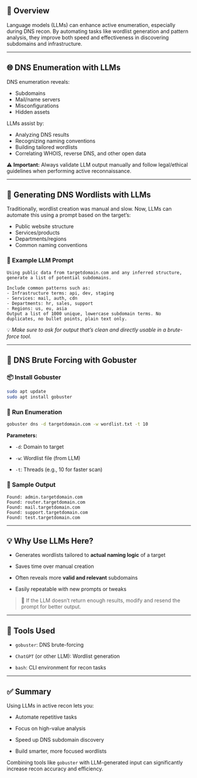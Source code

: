 ## 🧭 Overview

Language models (LLMs) can enhance active enumeration, especially during DNS recon. By automating tasks like wordlist generation and pattern analysis, they improve both speed and effectiveness in discovering subdomains and infrastructure.

---

## 🌐 DNS Enumeration with LLMs

DNS enumeration reveals:

- Subdomains
- Mail/name servers
- Misconfigurations
- Hidden assets

LLMs assist by:

- Analyzing DNS results
- Recognizing naming conventions
- Building tailored wordlists
- Correlating WHOIS, reverse DNS, and other open data

⚠️ **Important:** Always validate LLM output manually and follow legal/ethical guidelines when performing active reconnaissance.

---

## 📜 Generating DNS Wordlists with LLMs

Traditionally, wordlist creation was manual and slow. Now, LLMs can automate this using a prompt based on the target’s:

- Public website structure
- Services/products
- Departments/regions
- Common naming conventions

### 🧠 Example LLM Prompt

```text
Using public data from targetdomain.com and any inferred structure, generate a list of potential subdomains.

Include common patterns such as:
- Infrastructure terms: api, dev, staging
- Services: mail, auth, cdn
- Departments: hr, sales, support
- Regions: us, eu, asia
Output a list of 1000 unique, lowercase subdomain terms. No duplicates, no bullet points, plain text only.
````

💡 _Make sure to ask for output that’s clean and directly usable in a brute-force tool._

---

## 🔨 DNS Brute Forcing with Gobuster

### 📦 Install Gobuster

```bash
sudo apt update
sudo apt install gobuster
```

### 🚀 Run Enumeration

```bash
gobuster dns -d targetdomain.com -w wordlist.txt -t 10
```

**Parameters:**

- `-d`: Domain to target
    
- `-w`: Wordlist file (from LLM)
    
- `-t`: Threads (e.g., 10 for faster scan)
    

### 🧪 Sample Output

```
Found: admin.targetdomain.com
Found: router.targetdomain.com
Found: mail.targetdomain.com
Found: support.targetdomain.com
Found: test.targetdomain.com
```

---

## 💡 Why Use LLMs Here?

- Generates wordlists tailored to **actual naming logic** of a target
    
- Saves time over manual creation
    
- Often reveals more **valid and relevant** subdomains
    
- Easily repeatable with new prompts or tweaks
    

> 🔁 If the LLM doesn’t return enough results, modify and resend the prompt for better output.

---

## 🧰 Tools Used

- `gobuster`: DNS brute-forcing
    
- `ChatGPT` (or other LLM): Wordlist generation
    
- `bash`: CLI environment for recon tasks
    

---

## ✅ Summary

Using LLMs in active recon lets you:

- Automate repetitive tasks
    
- Focus on high-value analysis
    
- Speed up DNS subdomain discovery
    
- Build smarter, more focused wordlists
    

Combining tools like `gobuster` with LLM-generated input can significantly increase recon accuracy and efficiency.